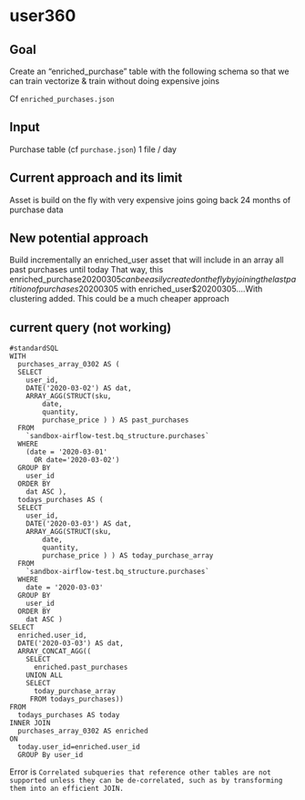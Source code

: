 # user360
## Goal

Create an “enriched_purchase” table with the following schema so that we can train vectorize & train without doing expensive joins

Cf `enriched_purchases.json`


## Input
Purchase table (cf `purchase.json`)
1 file / day




## Current approach and its limit

Asset is build on the fly with very expensive joins going back 24 months of purchase data


## New potential approach

Build incrementally an enriched_user asset that will include in an array all past purchases until today
That way, this enriched_purchase$20200305 can be easily created on the fly by joining the last partition of purchases$20200305 with enriched_user$20200305....With clustering added. This could be a much cheaper approach


## current query (not working)

```
#standardSQL
WITH
  purchases_array_0302 AS (
  SELECT
    user_id,
    DATE('2020-03-02') AS dat,
    ARRAY_AGG(STRUCT(sku,
        date,
        quantity,
        purchase_price ) ) AS past_purchases
  FROM
    `sandbox-airflow-test.bq_structure.purchases`
  WHERE
    (date = '2020-03-01'
      OR date='2020-03-02')
  GROUP BY
    user_id
  ORDER BY
    dat ASC ),
  todays_purchases AS (
  SELECT
    user_id,
    DATE('2020-03-03') AS dat,
    ARRAY_AGG(STRUCT(sku,
        date,
        quantity,
        purchase_price ) ) AS today_purchase_array
  FROM
    `sandbox-airflow-test.bq_structure.purchases`
  WHERE
    date = '2020-03-03'
  GROUP BY
    user_id
  ORDER BY
    dat ASC )
SELECT
  enriched.user_id,
  DATE('2020-03-03') AS dat,
  ARRAY_CONCAT_AGG((
    SELECT
      enriched.past_purchases
    UNION ALL
    SELECT
      today_purchase_array
     FROM todays_purchases))
FROM
  todays_purchases AS today
INNER JOIN
  purchases_array_0302 AS enriched
ON
  today.user_id=enriched.user_id
  GROUP By user_id
```

Error is
`Correlated subqueries that reference other tables are not supported unless they can be de-correlated, such as by transforming them into an efficient JOIN.`
